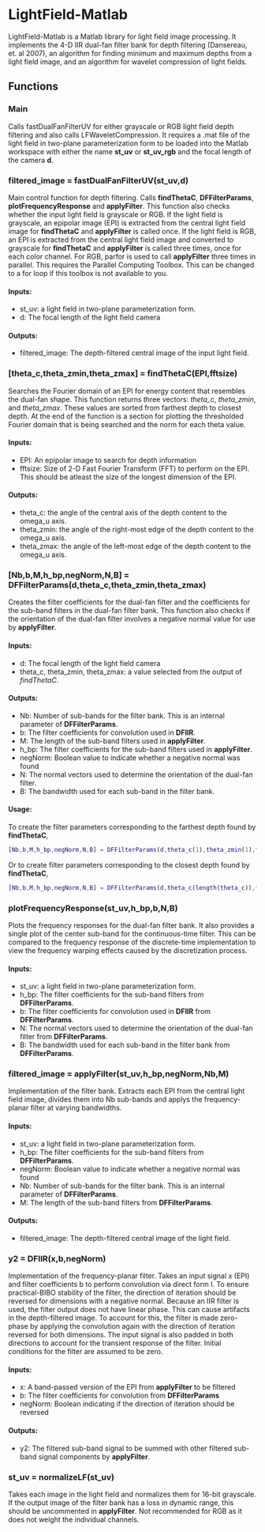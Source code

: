 # LightField-Matlab
LightField-Matlab is a Matlab library for light field image processing. It implements the 4-D IIR dual-fan filter bank for depth filtering (Dansereau, et. al 2007), an algorithm for finding minimum and maximum depths from a light field image, and an algorithm for wavelet compression of light fields.

## Functions

### Main
Calls fastDualFanFilterUV for either grayscale or RGB light field depth filtering and also calls LFWaveletCompression. It requires a .mat file of the light field in two-plane parameterization form to be loaded into the Matlab workspace with either the name **st_uv** or **st_uv_rgb** and the focal length of the camera **d**. 

### filtered_image = fastDualFanFilterUV(st_uv,d)
Main control function for depth filtering. Calls **findThetaC**, **DFFilterParams**, **plotFrequencyResponse** and **applyFilter**. This function also checks whether the input light field is grayscale or RGB. If the light field is grayscale, an epipolar image (EPI) is extracted from the central light field image for **findThetaC** and **applyFilter** is called once. If the light field is RGB, an EPI is extracted from the central light field image and converted to grayscale for **findThetaC** and **applyFilter** is called three times, once for each color channel. For RGB, parfor is used to call **applyFilter** three times in parallel. This requires the Parallel Computing Toolbox. This can be changed to a for loop if this toolbox is not available to you.

#### Inputs:
* st_uv: a light field in two-plane parameterization form.
* d: The focal length of the light field camera

#### Outputs:
* filtered_image: The depth-filtered central image of the input light field.


### [theta_c,theta_zmin,theta_zmax] = findThetaC(EPI,fftsize)
Searches the Fourier domain of an EPI for energy content that resembles the dual-fan shape. This function returns three vectors: *theta_c*, *theta_zmin*, and *theta_zmax*. These values are sorted from farthest depth to closest depth. At the end of the function is a section for plotting the thresholded Fourier domain that is being searched and the norm for each theta value.

#### Inputs:
* EPI: An epipolar image to search for depth information
* fftsize: Size of 2-D Fast Fourier Transform (FFT) to perform on the EPI. This should be atleast the size of the longest dimension of the EPI.

#### Outputs:
* theta_c: the angle of the central axis of the depth content to the omega_u axis.
* theta_zmin: the angle of the right-most edge of the depth content to the omega_u axis.
* theta_zmax: the angle of the left-most edge of the depth content to the omega_u axis.

### [Nb,b,M,h_bp,negNorm,N,B] = DFFilterParams(d,theta_c,theta_zmin,theta_zmax)
Creates the filter coefficients for the dual-fan filter and the coefficients for the sub-band filters in the dual-fan filter bank. This function also checks if the orientation of the dual-fan filter involves a negative normal value for use by **applyFilter**.

#### Inputs:
* d: The focal length of the light field camera
* theta_c, theta_zmin, theta_zmax: a value selected from the output of *findThetaC*.

#### Outputs:
* Nb: Number of sub-bands for the filter bank. This is an internal parameter of **DFFilterParams**.
* b: The filter coefficients for convolution used in **DFIIR**.
* M: The length of the sub-band filters used in **applyFilter**.
* h_bp: The filter coefficients for the sub-band filters used in **applyFilter**.
* negNorm: Boolean value to indicate whether a negative normal was found
* N: The normal vectors used to determine the orientation of the dual-fan filter.
* B: The bandwidth used for each sub-band in the filter bank.

#### Usage:
To create the filter parameters corresponding to the farthest depth found by **findThetaC**,
```Matlab
[Nb,b,M,h_bp,negNorm,N,B] = DFFilterParams(d,theta_c(1),theta_zmin(1),theta_zmax(1))
```
Or to create filter parameters corresponding to the closest depth found by **findThetaC**,
```Matlab
[Nb,b,M,h_bp,negNorm,N,B] = DFFilterParams(d,theta_c(length(theta_c)),theta_zmin(length(theta_zmin)),theta_zmax(length(theta_zmax)))
```

### plotFrequencyResponse(st_uv,h_bp,b,N,B)
Plots the frequency responses for the dual-fan filter bank. It also provides a single plot of the center sub-band for the continuous-time filter. This can be compared to the frequency response of the discrete-time implementation to view the frequency warping effects caused by the discretization process.

#### Inputs:
* st_uv: a light field in two-plane parameterization form.
* h_bp: The filter coefficients for the sub-band filters from **DFFilterParams**.
* b: The filter coefficients for convolution used in **DFIIR** from **DFFilterParams**.
* N: The normal vectors used to determine the orientation of the dual-fan filter from **DFFilterParams**.
* B: The bandwidth used for each sub-band in the filter bank from **DFFilterParams**.

### filtered_image = applyFilter(st_uv,h_bp,negNorm,Nb,M)
Implementation of the filter bank. Extracts each EPI from the central light field image, divides them into Nb sub-bands and applys the frequency-planar filter at varying bandwidths.

#### Inputs:
* st_uv: a light field in two-plane parameterization form.
* h_bp: The filter coefficients for the sub-band filters from **DFFilterParams**.
* negNorm: Boolean value to indicate whether a negative normal was found
* Nb: Number of sub-bands for the filter bank. This is an internal parameter of **DFFilterParams**.
* M: The length of the sub-band filters from **DFFilterParams**.

#### Outputs:
* filtered_image: The depth-filtered central image of the light field.

### y2 = DFIIR(x,b,negNorm)
Implementation of the frequency-planar filter. Takes an input signal x (EPI) and filter coefficients b to perform convolution via direct form I. To ensure practical-BIBO stability of the filter, the direction of iteration should be reversed for dimensions with a negative normal. Because an IIR filter is used, the filter output does not have linear phase. This can cause artifacts in the depth-filtered image. To account for this, the filter is made zero-phase by applying the convolution again with the direction of iteration reversed for both dimensions. The input signal is also padded in both directions to account for the transient response of the filter. Initial conditions for the filter are assumed to be zero.

#### Inputs:
* x: A band-passed version of the EPI from **applyFilter** to be filtered
* b: The filter coefficients for convolution from **DFFilterParams**
* negNorm: Boolean indicating if the direction of iteration should be reversed

#### Outputs:
* y2: The filtered sub-band signal to be summed with other filtered sub-band signal components by **applyFilter**.

### st_uv = normalizeLF(st_uv)
Takes each image in the light field and normalizes them for 16-bit grayscale. If the output image of the filter bank has a loss in dynamic range, this should be uncommented in **applyFilter**. Not recommended for RGB as it does not weight the individual channels.
